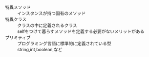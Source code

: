 <dl>
  <dt>特異メソッド</dt>
  <dd>インスタンスが持つ固有のメソッド</dd>

  <dt>特異クラス</dt>
  <dd>クラスの中に定義されるクラス</dd>
  <dd>selfをつけて暮らすメソッドを定義する必要がないメリットがある</dd>

  <dt>プリミティブ</dt>
  <dd>プログラミング言語に標準的に定義されている型</dd>
  <dd>string,int,boolean,など</dd>

  <dt></dt>
  <dd></dd>
  <dd></dd>

  <dt></dt>
  <dd></dd>
  <dd></dd>

  <dt></dt>
  <dd></dd>
  <dd></dd>
</dl>